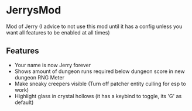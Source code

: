 # JerrysMod
Mod of Jerry
(I advice to not use this mod until it has a config unless you want all features to be enabled at all times)

## Features

* Your name is now Jerry forever
* Shows amount of dungeon runs required below dungeon score in new dungeon RNG Meter
* Make sneaky creepers visible (Turn off patcher entity culling for esp to work)
* Highlight glass in crystal hollows (it has a keybind to toggle, its 'G' as default)
